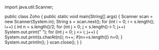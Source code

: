 import java.util.Scanner;

public class Zoho
{
	public static void main(String[] args)
	{
		Scanner scan = new Scanner(System.in);
		String s = scan.next();
		for (int i = 0; i < s.length(); i++)
		{
			int n = s.length()/2;
			for (int j = 0; j < s.length()-i-1; j++)
				System.out.print(" ");
			for (int j = 0; j <= i; j++)
			{
				System.out.print(s.charAt(n));
				n++;
				if(n==s.length())
					n=0;
			}
			System.out.println();
		}
		scan.close();
	}
}
